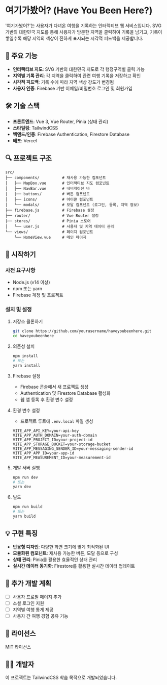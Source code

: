 # 여기가봤어? (Have You Been Here?)

'여기가봤어?'는 사용자가 다녀온 여행을 기록하는 인터랙티브 웹 서비스입니다. SVG 기반의 대한민국 지도를 통해 사용자가 방문한 지역을 클릭하여 기록을 남기고, 기록이 쌓일수록 해당 지역의 색상이 진하게 표시되는 시각적 피드백을 제공합니다.

## 📌 주요 기능

- **인터랙티브 지도**: SVG 기반의 대한민국 지도로 각 행정구역별 클릭 가능
- **지역별 기록 관리**: 각 지역을 클릭하여 관련 여행 기록을 저장하고 확인
- **시각적 피드백**: 기록 수에 따라 지역 색상 강도가 변경됨
- **사용자 인증**: Firebase 기반 이메일/비밀번호 로그인 및 회원가입

## 🛠️ 기술 스택

- **프론트엔드**: Vue 3, Vue Router, Pinia (상태 관리)
- **스타일링**: TailwindCSS
- **백엔드/인증**: Firebase Authentication, Firestore Database
- **배포**: Vercel

## 🔍 프로젝트 구조

```
src/
├── components/          # 재사용 가능한 컴포넌트
│   ├── MapBox.vue       # 인터랙티브 지도 컴포넌트
│   ├── NavBar.vue       # 네비게이션 바
│   ├── buttons/         # 버튼 컴포넌트
│   ├── icons/           # 아이콘 컴포넌트
│   └── modals/          # 모달 컴포넌트 (로그인, 등록, 지역 정보)
├── firebase.js          # Firebase 설정
├── router/              # Vue Router 설정
├── stores/              # Pinia 스토어
│   └── user.js          # 사용자 및 지역 데이터 관리
└── views/               # 페이지 컴포넌트
    └── HomeView.vue     # 메인 페이지
```

## 🚀 시작하기

### 사전 요구사항

- Node.js (v14 이상)
- npm 또는 yarn
- Firebase 계정 및 프로젝트

### 설치 및 설정

1. 저장소 클론하기
   ```bash
   git clone https://github.com/yourusername/haveyoubeenhere.git
   cd haveyoubeenhere
   ```

2. 의존성 설치
   ```bash
   npm install
   # 또는
   yarn install
   ```

3. Firebase 설정
   - Firebase 콘솔에서 새 프로젝트 생성
   - Authentication 및 Firestore Database 활성화
   - 웹 앱 등록 후 환경 변수 설정

4. 환경 변수 설정
   - 프로젝트 루트에 `.env.local` 파일 생성
   ```
   VITE_APP_API_KEY=your-api-key
   VITE_APP_AUTH_DOMAIN=your-auth-domain
   VITE_APP_PROJECT_ID=your-project-id
   VITE_APP_STORAGE_BUCKET=your-storage-bucket
   VITE_APP_MESSAGING_SENDER_ID=your-messaging-sender-id
   VITE_APP_APP_ID=your-app-id
   VITE_APP_MEASUREMENT_ID=your-measurement-id
   ```

5. 개발 서버 실행
   ```bash
   npm run dev
   # 또는
   yarn dev
   ```

6. 빌드
   ```bash
   npm run build
   # 또는
   yarn build
   ```

## 💡 구현 특징

- **반응형 디자인**: 다양한 화면 크기에 맞게 최적화된 UI
- **모듈화된 컴포넌트**: 재사용 가능한 버튼, 모달 등으로 구성
- **상태 관리**: Pinia를 활용한 효율적인 상태 관리
- **실시간 데이터 동기화**: Firestore를 활용한 실시간 데이터 업데이트

## 📝 추가 개발 계획

- [ ] 사용자 프로필 페이지 추가
- [ ] 소셜 로그인 지원
- [ ] 지역별 여행 통계 제공
- [ ] 사용자 간 여행 경험 공유 기능

## 📄 라이선스

MIT 라이선스

## 👨‍💻 개발자

이 프로젝트는 TailwindCSS 학습 목적으로 개발되었습니다.
